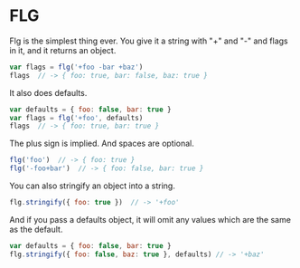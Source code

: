 # FLG

Flg is the simplest thing ever. You give it a string with "+" and "-" and flags in it, and it returns an object.

```javascript
var flags = flg('+foo -bar +baz')
flags  // -> { foo: true, bar: false, baz: true }
```

It also does defaults.

```javascript
var defaults = { foo: false, bar: true }
var flags = flg('+foo', defaults)
flags  // -> { foo: true, bar: true }
```

The plus sign is implied. And spaces are optional.

```javascript
flg('foo')  // -> { foo: true }
flg('-foo+bar')  // -> { foo: false, bar: true }
```

You can also stringify an object into a string.

```javascript
flg.stringify({ foo: true })  // -> '+foo'
```

And if you pass a defaults object, it will omit any values which are the same as the default.

```javascript
var defaults = { foo: false, bar: true }
flg.stringify({ foo: false, baz: true }, defaults) // -> '+baz'
```

